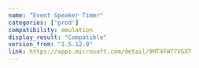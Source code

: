 ```yaml
---
name: "Event Speaker Timer"
categories: ['prod']
compatibility: emulation
display_result: "Compatible"
version_from: "1.5.12.0"
link: https://apps.microsoft.com/detail/9MT4FWT7VGXT
---
```


